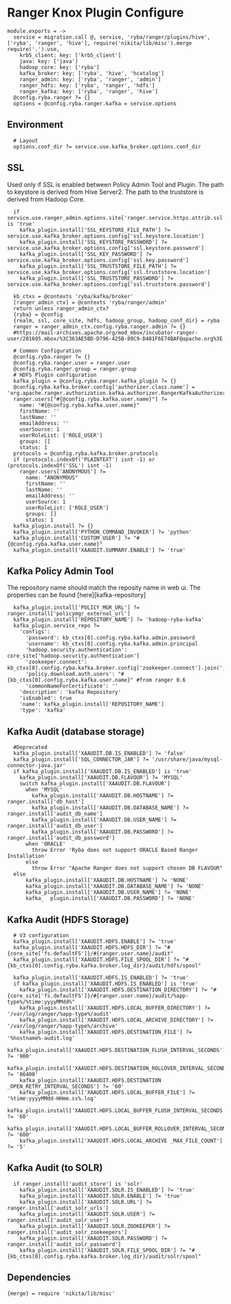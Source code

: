 
# Ranger Knox Plugin Configure

    module.exports = ->
      service = migration.call @, service, 'ryba/ranger/plugins/hive', ['ryba', 'ranger', 'hive'], require('nikita/lib/misc').merge require('.').use,
        krb5_client: key: ['krb5_client']
        java: key: ['java']
        hadoop_core: key: ['ryba']
        kafka_broker: key: ['ryba', 'hive', 'hcatalog']
        ranger_admin: key: ['ryba', 'ranger', 'admin']
        ranger_hdfs: key: ['ryba', 'ranger', 'hdfs']
        ranger_kafka: key: ['ryba', 'ranger', 'hive']
      @config.ryba.ranger ?= {}
      options = @config.ryba.ranger.kafka = service.options

## Environment

      # Layout
      options.conf_dir ?= service.use.kafka_broker.options.conf_dir

## SSL

Used only if SSL is enabled between Policy Admin Tool and Plugin. The path to
keystore is derived from Hive Server2. The path to the truststore is derived
from Hadoop Core.
    
      if service.use.ranger_admin.options.site['ranger.service.https.attrib.ssl.enabled'] is 'true'
        kafka_plugin.install['SSL_KEYSTORE_FILE_PATH'] ?= service.use.kafka_broker.options.config['ssl.keystore.location']
        kafka_plugin.install['SSL_KEYSTORE_PASSWORD'] ?= service.use.kafka_broker.options.config['ssl.keystore.password']
        kafka_plugin.install['SSL_KEY_PASSWORD'] ?= service.use.kafka_broker.options.config['ssl.key.password']
        kafka_plugin.install['SSL_TRUSTSTORE_FILE_PATH'] ?= service.use.kafka_broker.options.config['ssl.truststore.location']
        kafka_plugin.install['SSL_TRUSTSTORE_PASSWORD'] ?= service.use.kafka_broker.options.config['ssl.truststore.password']
      
      kb_ctxs = @contexts 'ryba/kafka/broker'
      [ranger_admin_ctx] = @contexts 'ryba/ranger/admin'
      return unless ranger_admin_ctx?
      {ryba} = @config
      {realm, ssl, core_site, hdfs, hadoop_group, hadoop_conf_dir} = ryba
      ranger = ranger_admin_ctx.config.ryba.ranger.admin ?= {}
      #https://mail-archives.apache.org/mod_mbox/incubator-ranger-user/201605.mbox/%3C363AE5BD-D796-425B-89C9-D481F6E74BAF@apache.org%3E

      # Common Configuration
      @config.ryba.ranger ?= {}
      @config.ryba.ranger.user = ranger.user
      @config.ryba.ranger.group = ranger.group
      # HDFS Plugin configuration
      kafka_plugin = @config.ryba.ranger.kafka_plugin ?= {}
      @config.ryba.kafka.broker.config['authorizer.class.name'] = 'org.apache.ranger.authorization.kafka.authorizer.RangerKafkaAuthorizer'
      ranger.users["#{@config.ryba.kafka.user.name}"] ?=
        name: "#{@config.ryba.kafka.user.name}"
        firstName: ''
        lastName: ''
        emailAddress: ''
        userSource: 1
        userRoleList: ['ROLE_USER']
        groups: []
        status: 1
      protocols = @config.ryba.kafka.broker.protocols
      if (protocols.indexOf('PLAINTEXT') isnt -1) or (protocols.indexOf('SSL') isnt -1)
        ranger.users['ANONYMOUS'] ?=
          name: "ANONYMOUS"
          firstName: ''
          lastName: ''
          emailAddress: ''
          userSource: 1
          userRoleList: ['ROLE_USER']
          groups: []
          status: 1
      kafka_plugin.install ?= {}
      kafka_plugin.install['PYTHON_COMMAND_INVOKER'] ?= 'python'
      kafka_plugin.install['CUSTOM_USER'] ?= "#{@config.ryba.kafka.user.name}"
      kafka_plugin.install['XAAUDIT.SUMMARY.ENABLE'] ?= 'true'

## Kafka Policy Admin Tool
The repository name should match the reposity name in web ui.
The properties can be found [here][kafka-repository]

      kafka_plugin.install['POLICY_MGR_URL'] ?= ranger.install['policymgr_external_url']
      kafka_plugin.install['REPOSITORY_NAME'] ?= 'hadoop-ryba-kafka'
      kafka_plugin.service_repo ?=
        'configs':
          'password': kb_ctxs[0].config.ryba.kafka.admin.password
          'username': kb_ctxs[0].config.ryba.kafka.admin.principal
          'hadoop.security.authentication': core_site['hadoop.security.authentication']
          'zookeeper.connect': kb_ctxs[0].config.ryba.kafka.broker.config['zookeeper.connect'].join(',')
          'policy.download.auth.users': "#{kb_ctxs[0].config.ryba.kafka.user.name}" #from ranger 0.6
          'commonNameForCertificate': ''
        'description': 'kafka Repository'
        'isEnabled': true
        'name': kafka_plugin.install['REPOSITORY_NAME']
        'type': 'kafka'

## Kafka Audit (database storage)

      #Deprecated
      kafka_plugin.install['XAAUDIT.DB.IS_ENABLED'] ?= 'false'
      kafka_plugin.install['SQL_CONNECTOR_JAR'] ?= '/usr/share/java/mysql-connector-java.jar'
      if kafka_plugin.install['XAAUDIT.DB.IS_ENABLED'] is 'true'
        kafka_plugin.install['XAAUDIT.DB.FLAVOUR'] ?= 'MYSQL'
        switch kafka_plugin.install['XAAUDIT.DB.FLAVOUR']
          when 'MYSQL'
            kafka_plugin.install['XAAUDIT.DB.HOSTNAME'] ?= ranger.install['db_host']
            kafka_plugin.install['XAAUDIT.DB.DATABASE_NAME'] ?= ranger.install['audit_db_name']
            kafka_plugin.install['XAAUDIT.DB.USER_NAME'] ?= ranger.install['audit_db_user']
            kafka_plugin.install['XAAUDIT.DB.PASSWORD'] ?= ranger.install['audit_db_password']
          when 'ORACLE'
            throw Error 'Ryba does not support ORACLE Based Ranger Installation'
          else
            throw Error "Apache Ranger does not support chosen DB FLAVOUR"
      else
          kafka_plugin.install['XAAUDIT.DB.HOSTNAME'] ?= 'NONE'
          kafka_plugin.install['XAAUDIT.DB.DATABASE_NAME'] ?= 'NONE'
          kafka_plugin.install['XAAUDIT.DB.USER_NAME'] ?= 'NONE'
          kafka_  plugin.install['XAAUDIT.DB.PASSWORD'] ?= 'NONE'

## Kafka Audit (HDFS Storage)

      # V3 configuration
      kafka_plugin.install['XAAUDIT.HDFS.ENABLE'] ?= 'true'
      kafka_plugin.install['XAAUDIT.HDFS.HDFS_DIR'] ?= "#{core_site['fs.defaultFS']}/#{ranger.user.name}/audit"
      kafka_plugin.install['XAAUDIT.HDFS.FILE_SPOOL_DIR'] ?= "#{kb_ctxs[0].config.ryba.kafka.broker.log_dir}/audit/hdfs/spool"

      kafka_plugin.install['XAAUDIT.HDFS.IS_ENABLED'] ?= 'true'
      if kafka_plugin.install['XAAUDIT.HDFS.IS_ENABLED'] is 'true'
        kafka_plugin.install['XAAUDIT.HDFS.DESTINATION_DIRECTORY'] ?= "#{core_site['fs.defaultFS']}/#{ranger.user.name}/audit/%app-type%/%time:yyyyMMdd%"
        kafka_plugin.install['XAAUDIT.HDFS.LOCAL_BUFFER_DIRECTORY'] ?= '/var/log/ranger/%app-type%/audit'
        kafka_plugin.install['XAAUDIT.HDFS.LOCAL_ARCHIVE_DIRECTORY'] ?= '/var/log/ranger/%app-type%/archive'
        kafka_plugin.install['XAAUDIT.HDFS.DESTINATION_FILE'] ?= '%hostname%-audit.log'
        kafka_plugin.install['XAAUDIT.HDFS.DESTINATION_FLUSH_INTERVAL_SECONDS'] ?= '900'
        kafka_plugin.install['XAAUDIT.HDFS.DESTINATION_ROLLOVER_INTERVAL_SECONDS'] ?= '86400'
        kafka_plugin.install['XAAUDIT.HDFS.DESTINATION _OPEN_RETRY_INTERVAL_SECONDS'] ?= '60'
        kafka_plugin.install['XAAUDIT.HDFS.LOCAL_BUFFER_FILE'] ?= '%time:yyyyMMdd-HHmm.ss%.log'
        kafka_plugin.install['XAAUDIT.HDFS.LOCAL_BUFFER_FLUSH_INTERVAL_SECONDS'] ?= '60'
        kafka_plugin.install['XAAUDIT.HDFS.LOCAL_BUFFER_ROLLOVER_INTERVAL_SECONDS'] ?= '600'
        kafka_plugin.install['XAAUDIT.HDFS.LOCAL_ARCHIVE _MAX_FILE_COUNT'] ?= '5'

## Kafka Audit (to SOLR)

      if ranger.install['audit_store'] is 'solr'
        kafka_plugin.install['XAAUDIT.SOLR.IS_ENABLED'] ?= 'true'
        kafka_plugin.install['XAAUDIT.SOLR.ENABLE'] ?= 'true'
        kafka_plugin.install['XAAUDIT.SOLR.URL'] ?= ranger.install['audit_solr_urls']
        kafka_plugin.install['XAAUDIT.SOLR.USER'] ?= ranger.install['audit_solr_user']
        kafka_plugin.install['XAAUDIT.SOLR.ZOOKEEPER'] ?= ranger.install['audit_solr_zookeepers']
        kafka_plugin.install['XAAUDIT.SOLR.PASSWORD'] ?= ranger.install['audit_solr_password']
        kafka_plugin.install['XAAUDIT.SOLR.FILE_SPOOL_DIR'] ?= "#{kb_ctxs[0].config.ryba.kafka.broker.log_dir}/audit/solr/spool"

## Dependencies

    {merge} = require 'nikita/lib/misc'
